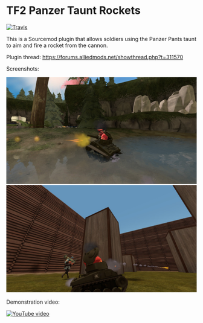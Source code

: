 # TF2 Panzer Taunt Rockets

[![Travis](https://img.shields.io/travis/geominorai/panzerrockets.svg?style=flat-square)](https://travis-ci.org/geominorai/panzerrockets)

This is a Sourcemod plugin that allows soldiers using the Panzer Pants taunt to aim and fire a rocket from the cannon.

Plugin thread: https://forums.alliedmods.net/showthread.php?t=311570

Screenshots:

![Screenshot 1](./screenshots/01.jpg) ![Screenshot 2](./screenshots/02.jpg)

Demonstration video:

[![YouTube video](https://img.youtube.com/vi/3M8UpyAzo4k/0.jpg)](https://www.youtube.com/watch?v=3M8UpyAzo4k)
